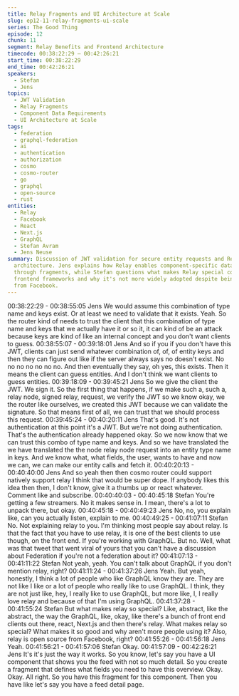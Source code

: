 ```yaml
---
title: Relay Fragments and UI Architecture at Scale
slug: ep12-11-relay-fragments-ui-scale
series: The Good Thing
episode: 12
chunk: 11
segment: Relay Benefits and Frontend Architecture
timecode: 00:38:22:29 – 00:42:26:21
start_time: 00:38:22:29
end_time: 00:42:26:21
speakers:
  - Stefan
  - Jens
topics:
  - JWT Validation
  - Relay Fragments
  - Component Data Requirements
  - UI Architecture at Scale
tags:
  - federation
  - graphql-federation
  - ai
  - authentication
  - authorization
  - cosmo
  - cosmo-router
  - go
  - graphql
  - open-source
  - rust
entities:
  - Relay
  - Facebook
  - React
  - Next.js
  - GraphQL
  - Stefan Avram
  - Jens Neuse
summary: Discussion of JWT validation for secure entity requests and Relay's fragment-based
  architecture. Jens explains how Relay enables component-specific data requirements
  through fragments, while Stefan questions what makes Relay special compared to other
  frontend frameworks and why it's not more widely adopted despite being open source
  from Facebook.
---
```


00:38:22:29 - 00:38:55:05
Jens
We would assume this combination of type name and keys exist. Or at least we need to validate
that it exists. Yeah. So the router kind of needs to trust the client that this combination of type
name and keys that we actually have it or so it, it can kind of be an attack because keys are
kind of like an internal concept and you don't want clients to guess.
00:38:55:07 - 00:39:18:01
Jens
And so if you if you don't have this JWT, clients can just send whatever combination of, of, of
entity keys and then they can figure out like if the server always says no doesn't exist. No no no
no no no no. And then eventually they say, oh yes, this exists. Then it means the client can
guess entities. And I don't think we want clients to guess entities.
00:39:18:09 - 00:39:45:21
Jens
So we give the client the JWT. We sign it. So the first thing that happens, if we make such a,
such a, relay node, signed relay, request, we verify the JWT so we know okay, we the router like
ourselves, we created this JWT because we can validate the signature. So that means first of
all, we can trust that we should process this request.
00:39:45:24 - 00:40:20:11
Jens
That's good. It's not authentication at this point it's a JWT. But we're not doing authentication.
That's the authentication already happened okay. So we now know that we can trust this combo
of type name and keys. And so we have translated the we have translated the the node relay
node request into an entity type name in keys. And we know what, what fields, the user, wants
to have and now we can, we can make our entity calls and fetch it.
00:40:20:13 - 00:40:40:00
Jens
And so yeah then then cosmo router could support natively support relay I think that would be
super dope. If anybody likes this idea then then, I don't know, give it a thumbs up or react
whatever. Comment like and subscribe.
00:40:40:03 - 00:40:45:18
Stefan
You're getting a few streamers. No it makes sense in. I mean, there's a lot to unpack there, but
okay.
00:40:45:18 - 00:40:49:23
Jens
No, no, you explain like, can you actually listen, explain to me.
00:40:49:25 - 00:41:07:11
Stefan
No. Not explaining relay to you. I'm thinking most people say about relay. Is that the fact that
you have to use relay, it is one of the best clients to use though, on the front end. If you're
working with GraphQL. But no. Well, what was that tweet that went viral of yours that you can't
have a discussion about Federation if you're not a federation about it?
00:41:07:13 - 00:41:11:22
Stefan
Not yeah, yeah. You can't talk about GraphQL if you don't mention relay, right?
00:41:11:24 - 00:41:37:26
Jens
Yeah. But yeah, honestly, I think a lot of people who like GraphQL know they are. They are not
like I like or a lot of people who really like to use GraphQL. I think, they are not just like, hey, I
really like to use GraphQL, but more like, I, I really love relay and because of that I'm using
GraphQL.
00:41:37:28 - 00:41:55:24
Stefan
But what makes relay so special? Like, abstract, like the abstract, the way the GraphQL, like,
okay, like there's a bunch of front end clients out there, react, Next.js and then there's relay.
What makes relay so special? What makes it so good and why aren't more people using it?
Also, relay is open source from Facebook, right?
00:41:55:26 - 00:41:56:18
Jens
Yeah.
00:41:56:21 - 00:41:57:06
Stefan
Okay.
00:41:57:09 - 00:42:26:21
Jens
It's it's just the way it works. So you know, let's say you have a UI component that shows you
the feed with not so much detail. So you create a fragment that defines what fields you need to
have this overview. Okay. Okay. All right. So you have this fragment for this component. Then
you have like let's say you have a feed detail page.